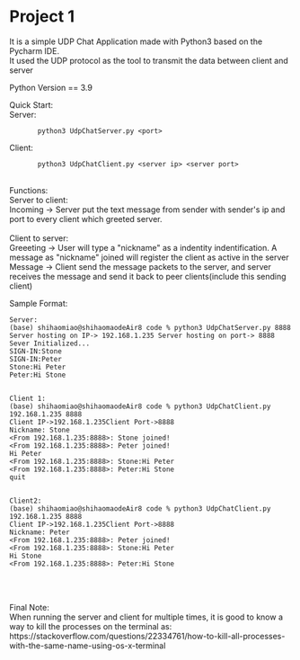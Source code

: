 # Project 1
It is a simple UDP Chat Application made with Python3 based on the Pycharm IDE. <br />
It used the UDP protocol as the tool to transmit the data between client and server <br />

Python Version == 3.9<br />

Quick Start:<br />
Server:<br />
```
       python3 UdpChatServer.py <port> 
```

Client:<br />
```
       python3 UdpChatClient.py <server ip> <server port>
```
<br />
Functions:<br />
Server to client:<br />
Incoming -> Server put the text message from sender with sender's ip and port to every client which greeted server.<br />
<br />
Client to server:<br />
Greeeting -> User will type a "nickname" as a indentity indentification. A message as "nickname" joined will register the client as active in the server
<br />
Message -> Client send the message packets to the server, and server receives the message and send it back to peer clients(include this sending client)
<br />

Sample Format:<br />
```
Server:
(base) shihaomiao@shihaomaodeAir8 code % python3 UdpChatServer.py 8888
Server hosting on IP-> 192.168.1.235 Server hosting on port-> 8888
Sever Initialized...
SIGN-IN:Stone
SIGN-IN:Peter
Stone:Hi Peter
Peter:Hi Stone


Client 1:
(base) shihaomiao@shihaomaodeAir8 code % python3 UdpChatClient.py 192.168.1.235 8888
Client IP->192.168.1.235Client Port->8888
Nickname: Stone
<From 192.168.1.235:8888>: Stone joined!
<From 192.168.1.235:8888>: Peter joined!
Hi Peter   
<From 192.168.1.235:8888>: Stone:Hi Peter
<From 192.168.1.235:8888>: Peter:Hi Stone
quit


Client2:
(base) shihaomiao@shihaomaodeAir8 code % python3 UdpChatClient.py 192.168.1.235 8888
Client IP->192.168.1.235Client Port->8888
Nickname: Peter 
<From 192.168.1.235:8888>: Peter joined!
<From 192.168.1.235:8888>: Stone:Hi Peter
Hi Stone
<From 192.168.1.235:8888>: Peter:Hi Stone


```

<br />
<br />
Final Note:<br />
When running the server and client for multiple times, it is good to know a way to kill the processes on the terminal as:<br />
https://stackoverflow.com/questions/22334761/how-to-kill-all-processes-with-the-same-name-using-os-x-terminal<br />
<br />





